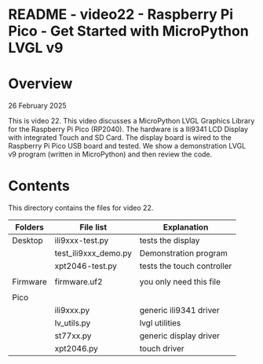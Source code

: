 # README   - video22 - Raspberry Pi Pico - Get Started with MicroPython LVGL v9


# Overview
26 February 2025


This is video 22.  This video discusses a MicroPython LVGL Graphics Library for the Raspberry Pi Pico (RP2040).
The hardware is a Ili9341 LCD Display with integrated Touch and SD Card.  The display board is wired to the Raspberry Pi Pico USB board and tested.  We show a demonstration LVGL v9 program (written in MicroPython) and then review the code. 

# Contents
This directory contains the files for video 22.

| Folders | File list | Explanation |
|---------|-----------|-------------|
| Desktop | ili9xxx-test.py | tests the display |
|         | test_ili9xxx_demo.py | Demonstration program |
|         | xpt2046-test.py      | tests the touch controller |
|         |                      |                            |
| Firmware     | firmware.uf2    |   you only need this file  |
|         |                      |                                 |
| Pico    |                      |                             |
|         |   ili9xxx.py         | generic ili9341 driver  |
|         |   lv_utils.py        |  lvgl utilities   |
|         |   st77xx.py          | generic display driver |
|         |   xpt2046.py         | touch driver           |



